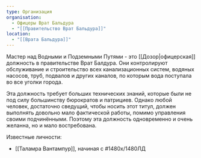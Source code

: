 ```yaml
---
type: Организация
organisation:
  - Офицеры Врат Бальдура
  - "[[Правительство Врат Бальдура]]"
location:
  - "[[Врата Бальдура]]"
---
```

Мастер над Водными и Подземными Путями - это [[Дозор|офицерская]] должность в правительстве Врат Балдура. Они контролируют обслуживание и строительство всех канализационных систем, водяных насосов, труб, подвалов и других каналов, по которым вода поступала во все уголки города.

Эта должность требует больших технических знаний, которые были не под силу большинству бюрократов и патрициев. Однако любой человек, достаточно сведущий, чтобы носить этот титул, должен выполнять довольно мало фактической работы, помимо управления своими подчинёнными. Поэтому эта должность одновременно и очень желанна, но и мало востребована.

Известные личности: 
- [[Таламра Вантампур]], начиная с #1480х/1480ЛД 
